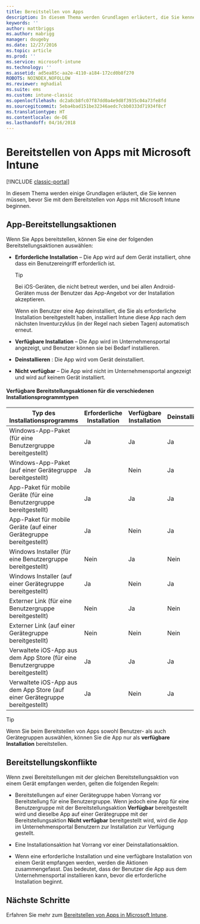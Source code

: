 ```yaml
---
title: Bereitstellen von Apps
description: In diesem Thema werden Grundlagen erläutert, die Sie kennen müssen, bevor Sie mit dem Bereitstellen von Apps mit Intune beginnen.
keywords: ''
author: mattbriggs
ms.author: mabrigg
manager: dougeby
ms.date: 12/27/2016
ms.topic: article
ms.prod: ''
ms.service: microsoft-intune
ms.technology: ''
ms.assetid: ad5ea85c-aa2e-4110-a184-172cd0b8f270
ROBOTS: NOINDEX,NOFOLLOW
ms.reviewer: mghadial
ms.suite: ems
ms.custom: intune-classic
ms.openlocfilehash: dc2a8cb8fc07f87dd0a4e9d8f3935c04a73fe8fd
ms.sourcegitcommit: 5eba4bad151be32346aedc7cbb0333d71934f8cf
ms.translationtype: HT
ms.contentlocale: de-DE
ms.lasthandoff: 04/16/2018
---
```

# <a name="deploy-apps-with-microsoft-intune"></a>Bereitstellen von Apps mit Microsoft Intune

[!INCLUDE [classic-portal](../includes/classic-portal.md)]

In diesem Thema werden einige Grundlagen erläutert, die Sie kennen müssen, bevor Sie mit dem Bereitstellen von Apps mit Microsoft Intune beginnen.


## <a name="app-deployment-actions"></a>App-Bereitstellungsaktionen
Wenn Sie Apps bereitstellen, können Sie eine der folgenden Bereitstellungsaktionen auswählen:

-   **Erforderliche Installation** – Die App wird auf dem Gerät installiert, ohne dass ein Benutzereingriff erforderlich ist.

    > [!TIP]
    > Bei iOS-Geräten, die nicht betreut werden, und bei allen Android-Geräten muss der Benutzer das App-Angebot vor der Installation akzeptieren.
    >
    >  Wenn ein Benutzer eine App deinstalliert, die Sie als erforderliche Installation bereitgestellt haben, installiert Intune diese App nach dem nächsten Inventurzyklus (in der Regel nach sieben Tagen) automatisch erneut.

-   **Verfügbare Installation** – Die App wird im Unternehmensportal angezeigt, und Benutzer können sie bei Bedarf installieren.

-   **Deinstallieren** : Die App wird vom Gerät deinstalliert.

-   **Nicht verfügbar** – Die App wird nicht im Unternehmensportal angezeigt und wird auf keinem Gerät installiert.

#### <a name="understand-which-deployment-actions-are-available-for-each-installer-type"></a>Verfügbare Bereitstellungsaktionen für die verschiedenen Installationsprogrammtypen

|                         Typ des Installationsprogramms                          | Erforderliche Installation | Verfügbare Installation | Deinstallieren | Nicht verfügbar |
|-----------------------------------------------------------------|------------------|-------------------|-----------|----------------|
|         Windows-App-Paket (für eine Benutzergruppe bereitgestellt)          |       Ja         |        Ja         |    Ja     |      Ja        |
|        Windows-App-Paket (auf einer Gerätegruppe bereitgestellt)         |       Ja         |        Nein         |    Ja     |      Ja        |
|    App-Paket für mobile Geräte (für eine Benutzergruppe bereitgestellt)    |       Ja         |        Ja         |    Ja     |      Ja        |
|   App-Paket für mobile Geräte (auf einer Gerätegruppe bereitgestellt)   |       Ja         |        Nein         |    Ja     |      Ja        |
|          Windows Installer (für eine Benutzergruppe bereitgestellt)           |        Nein        |        Ja         |    Nein     |      Ja        |
|         Windows Installer (auf einer Gerätegruppe bereitgestellt)          |       Ja         |        Nein         |    Ja     |      Ja        |
|            Externer Link (für eine Benutzergruppe bereitgestellt)             |        Nein        |        Ja         |    Nein     |      Ja        |
|           Externer Link (auf einer Gerätegruppe bereitgestellt)            |        Nein        |        Nein         |    Nein     |       Nein       |
|  Verwaltete iOS-App aus dem App Store (für eine Benutzergruppe bereitgestellt)  |       Ja         |        Ja         |    Ja     |      Ja        |
| Verwaltete iOS-App aus dem App Store (auf einer Gerätegruppe bereitgestellt) |       Ja         |        Nein         |    Ja     |      Ja        |

> [!TIP]
> Wenn Sie beim Bereitstellen von Apps sowohl Benutzer- als auch Gerätegruppen auswählen, können Sie die App nur als **verfügbare Installation** bereitstellen.

## <a name="deployment-conflicts"></a>Bereitstellungskonflikte
Wenn zwei Bereitstellungen mit der gleichen Bereitstellungsaktion von einem Gerät empfangen werden, gelten die folgenden Regeln:

-   Bereitstellungen auf einer Gerätegruppe haben Vorrang vor Bereitstellung für eine Benutzergruppe. Wenn jedoch eine App für eine Benutzergruppe mit der Bereitstellungsaktion **Verfügbar** bereitgestellt wird und dieselbe App auf einer Gerätegruppe mit der Bereitstellungsaktion **Nicht verfügbar** bereitgestellt wird, wird die App im Unternehmensportal Benutzern zur Installation zur Verfügung gestellt.

-   Eine Installationsaktion hat Vorrang vor einer Deinstallationsaktion.

-   Wenn eine erforderliche Installation und eine verfügbare Installation von einem Gerät empfangen werden, werden die Aktionen zusammengefasst. Das bedeutet, dass der Benutzer die App aus dem Unternehmensportal installieren kann, bevor die erforderliche Installation beginnt.


## <a name="next-steps"></a>Nächste Schritte

Erfahren Sie mehr zum [Bereitstellen von Apps in Microsoft Intune](deploy-apps-in-microsoft-intune.md).
